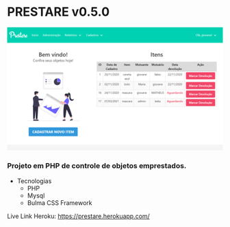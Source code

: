 # PRESTARE v0.5.0
![Prestare](./src/assets/home_prestare.png)
### Projeto em PHP de controle de objetos emprestados.

- Tecnologias 
    - PHP
    - Mysql
    - Bulma CSS Framework

Live Link Heroku: https://prestare.herokuapp.com/
